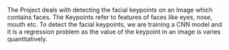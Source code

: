 The Project deals with detecting the facial keypoints on an Image which contains faces. The Keypoints refer to features 
of faces like eyes, nose, mouth etc. To detect the facial keypoints, we are training a CNN model and it is a regression 
problem as the value of the keypoint in an image is varies quantitatively.

